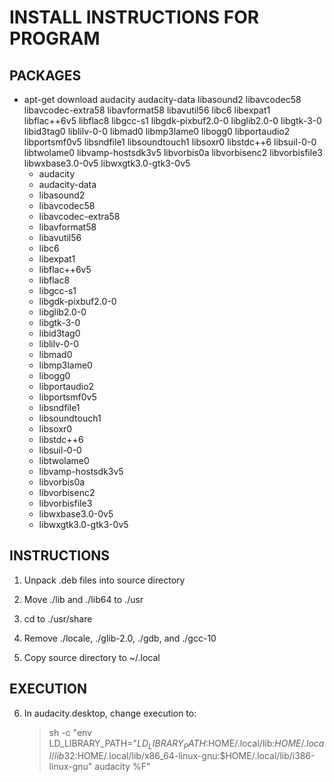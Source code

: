 # INSTALL INSTRUCTIONS FOR PROGRAM

## PACKAGES
- apt-get download audacity audacity-data libasound2 libavcodec58 libavcodec-extra58 libavformat58 libavutil56 libc6 libexpat1 libflac++6v5 libflac8 libgcc-s1 libgdk-pixbuf2.0-0 libglib2.0-0 libgtk-3-0 libid3tag0 liblilv-0-0 libmad0 libmp3lame0 libogg0 libportaudio2 libportsmf0v5 libsndfile1 libsoundtouch1 libsoxr0 libstdc++6 libsuil-0-0 libtwolame0 libvamp-hostsdk3v5 libvorbis0a libvorbisenc2 libvorbisfile3 libwxbase3.0-0v5 libwxgtk3.0-gtk3-0v5
	- audacity
	- audacity-data
	- libasound2
	- libavcodec58
	- libavcodec-extra58
	- libavformat58
	- libavutil56
	- libc6
	- libexpat1
	- libflac++6v5
	- libflac8
	- libgcc-s1
	- libgdk-pixbuf2.0-0
	- libglib2.0-0
	- libgtk-3-0
	- libid3tag0
	- liblilv-0-0
	- libmad0
	- libmp3lame0
	- libogg0
	- libportaudio2
	- libportsmf0v5
	- libsndfile1
	- libsoundtouch1
	- libsoxr0
	- libstdc++6
	- libsuil-0-0
	- libtwolame0
	- libvamp-hostsdk3v5
	- libvorbis0a
	- libvorbisenc2
	- libvorbisfile3
	- libwxbase3.0-0v5
	- libwxgtk3.0-gtk3-0v5

## INSTRUCTIONS
1) Unpack .deb files into source directory

2) Move ./lib and ./lib64 to ./usr

3) cd to ./usr/share

4) Remove ./locale, ./glib-2.0, ./gdb, and ./gcc-10

5) Copy source directory to ~/.local

## EXECUTION
6) In audacity.desktop, change execution to:
	> sh -c "env LD_LIBRARY_PATH="$LD_LIBRARY_PATH:$HOME/.local/lib:$HOME/.local/lib32:$HOME/.local/lib/x86_64-linux-gnu:$HOME/.local/lib/i386-linux-gnu" audacity %F"
